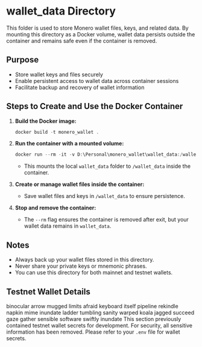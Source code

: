 # wallet_data Directory

This folder is used to store Monero wallet files, keys, and related data. By mounting this directory as a Docker volume, wallet data persists outside the container and remains safe even if the container is removed.

## Purpose
- Store wallet keys and files securely
- Enable persistent access to wallet data across container sessions
- Facilitate backup and recovery of wallet information

## Steps to Create and Use the Docker Container

1. **Build the Docker image:**
   ```powershell
   docker build -t monero_wallet .
   ```

2. **Run the container with a mounted volume:**
   ```powershell
   docker run --rm -it -v D:\Personal\monero_wallet\wallet_data:/wallet_data monero_wallet bash
   ```
   - This mounts the local `wallet_data` folder to `/wallet_data` inside the container.

3. **Create or manage wallet files inside the container:**
   - Save wallet files and keys in `/wallet_data` to ensure persistence.

4. **Stop and remove the container:**
   - The `--rm` flag ensures the container is removed after exit, but your wallet data remains in `wallet_data`.

## Notes
- Always back up your wallet files stored in this directory.
- Never share your private keys or mnemonic phrases.
- You can use this directory for both mainnet and testnet wallets.

## Testnet Wallet Details

binocular arrow mugged limits afraid keyboard itself pipeline
rekindle napkin mime inundate ladder tumbling sanity warped
koala jagged succeed gaze gather sensible software swiftly inundate
This section previously contained testnet wallet secrets for development. For security, all sensitive information has been removed. Please refer to your `.env` file for wallet secrets.

